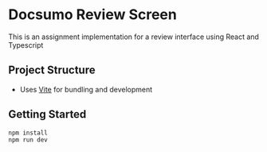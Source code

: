 # Docsumo Review Screen

This is an assignment implementation for a review interface using React and Typescript

## Project Structure

- Uses [Vite](https://vite.dev) for bundling and development

## Getting Started
```bash
npm install
npm run dev